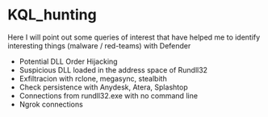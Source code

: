 # KQL_hunting
Here I will point out some queries of interest that have helped me to identify interesting things (malware / red-teams) with Defender

- Potential DLL Order Hijacking
- Suspicious DLL loaded in the address space of Rundll32
- Exfiltracion with rclone, megasync, stealbith
- Check persistence with Anydesk, Atera, Splashtop
- Connections from rundll32.exe with no command line
- Ngrok connections
